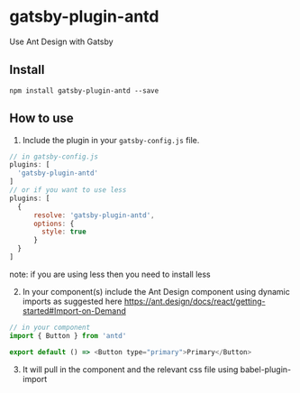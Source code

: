 # gatsby-plugin-antd
Use Ant Design with Gatsby

## Install
`npm install gatsby-plugin-antd --save`

## How to use
1. Include the plugin in your `gatsby-config.js` file.

```javascript
// in gatsby-config.js
plugins: [
  'gatsby-plugin-antd'
]
// or if you want to use less
plugins: [
  {
      resolve: 'gatsby-plugin-antd',
      options: {
        style: true
      }
  }
]
```
note: if you are using less then you need to install less

2. In your component(s) include the Ant Design component using dynamic imports as suggested here https://ant.design/docs/react/getting-started#Import-on-Demand

```javascript
// in your component
import { Button } from 'antd'

export default () => <Button type="primary">Primary</Button>
```

3. It will pull in the component and the relevant css file using babel-plugin-import


